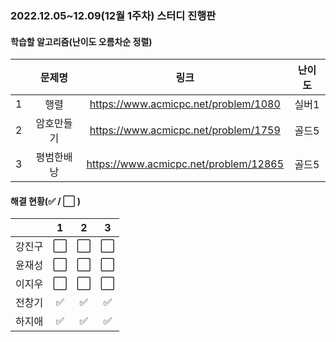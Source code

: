 ### 2022.12.05~12.09(12월 1주차) 스터디 진행판

#### 학습할 알고리즘(난이도 오름차순 정렬)

|      |      문제명      |                             링크                             | 난이도 |
| :--: | :--------------: | :----------------------------------------------------------: | :----: |
|  1  | 행렬 | https://www.acmicpc.net/problem/1080 | 실버1  |
|  2   |  암호만들기  | https://www.acmicpc.net/problem/1759 | 골드5  |
|  3   | 평범한배낭 | https://www.acmicpc.net/problem/12865 | 골드5  |

#### 해결 현황(:white_check_mark: / :white_large_square:  )

|        |          1           |          2           |          3           |
| :----: | :------------------: | :------------------: | :------------------: |
| 강진구 | :white_large_square: | :white_large_square: | :white_large_square: |
| 윤재성 | :white_large_square: | :white_large_square: | :white_large_square: |
|  이지우  | :white_large_square: | :white_large_square: | :white_large_square: |
| 전창기 | :white_check_mark: |  :white_check_mark:  |  :white_check_mark:  |
| 하지애 |  :white_check_mark:  |  :white_check_mark:  |  :white_check_mark:  |


